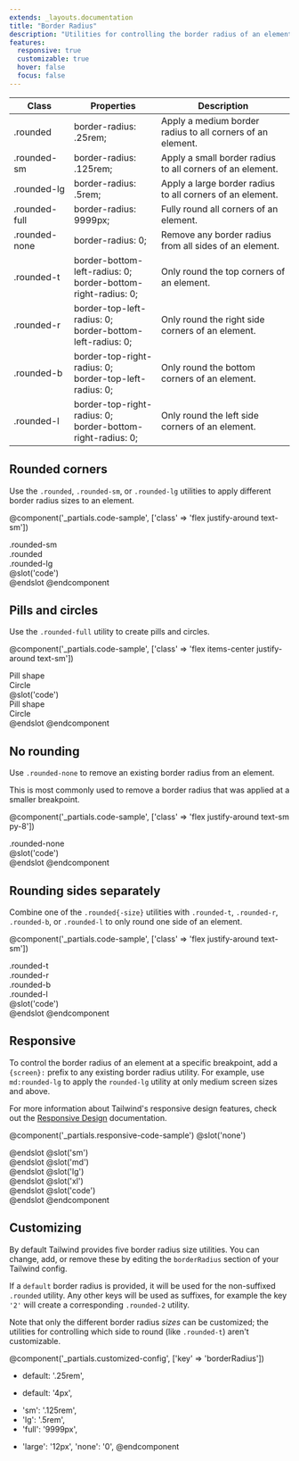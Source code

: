 ```yaml
---
extends: _layouts.documentation
title: "Border Radius"
description: "Utilities for controlling the border radius of an element."
features:
  responsive: true
  customizable: true
  hover: false
  focus: false
---
```


<div class="border-t border-grey-lighter">
    <table class="w-full text-left" style="border-collapse: collapse; table-layout: fixed;">
        <colgroup>
            <col class="w-1/6">
            <col class="w-1/3">
            <col class="w-1/2">
        </colgroup>
        <thead>
            <tr>
                <th class="text-sm font-semibold text-grey-darker p-2 bg-grey-lightest">Class</th>
                <th class="text-sm font-semibold text-grey-darker p-2 bg-grey-lightest">Properties</th>
                <th class="text-sm font-semibold text-grey-darker p-2 bg-grey-lightest">Description</th>
            </tr>
        </thead>
        <tbody class="align-baseline">
            <tr>
                <td class="p-2 border-t border-smoke font-mono text-xs text-purple-dark">.rounded</td>
                <td class="p-2 border-t border-smoke font-mono text-xs text-blue-dark">border-radius: .25rem;</td>
                <td class="p-2 border-t border-smoke text-sm text-grey-darker">Apply a medium border radius to all corners of an element.</td>
            </tr>
            <tr>
                <td class="p-2 border-t border-smoke-light font-mono text-xs text-purple-dark">.rounded-sm</td>
                <td class="p-2 border-t border-smoke-light font-mono text-xs text-blue-dark">border-radius: .125rem;</td>
                <td class="p-2 border-t border-smoke-light text-sm text-grey-darker">Apply a small border radius to all corners of an element.</td>
            </tr>
            <tr>
                <td class="p-2 border-t border-smoke-light font-mono text-xs text-purple-dark">.rounded-lg</td>
                <td class="p-2 border-t border-smoke-light font-mono text-xs text-blue-dark">border-radius: .5rem;</td>
                <td class="p-2 border-t border-smoke-light text-sm text-grey-darker">Apply a large border radius to all corners of an element.</td>
            </tr>
            <tr>
                <td class="p-2 border-t border-smoke-light font-mono text-xs text-purple-dark">.rounded-full</td>
                <td class="p-2 border-t border-smoke-light font-mono text-xs text-blue-dark">border-radius: 9999px;</td>
                <td class="p-2 border-t border-smoke-light text-sm text-grey-darker">Fully round all corners of an element.</td>
            </tr>
            <tr>
                <td class="p-2 border-t border-smoke-light font-mono text-xs text-purple-dark">.rounded-none</td>
                <td class="p-2 border-t border-smoke-light font-mono text-xs text-blue-dark">border-radius: 0;</td>
                <td class="p-2 border-t border-smoke-light text-sm text-grey-darker">Remove any border radius from all sides of an element.</td>
            </tr>
            <tr>
                <td class="p-2 border-t border-smoke-light font-mono text-xs text-purple-dark">.rounded-t</td>
                <td class="p-2 border-t border-smoke-light font-mono text-xs text-blue-dark">
                    border-bottom-left-radius: 0;<br>
                    border-bottom-right-radius: 0;
                </td>
                <td class="p-2 border-t border-smoke-light text-sm text-grey-darker">Only round the top corners of an element.</td>
            </tr>
            <tr>
                <td class="p-2 border-t border-smoke-light font-mono text-xs text-purple-dark">.rounded-r</td>
                <td class="p-2 border-t border-smoke-light font-mono text-xs text-blue-dark">
                    border-top-left-radius: 0;<br>
                    border-bottom-left-radius: 0;
                </td>
                <td class="p-2 border-t border-smoke-light text-sm text-grey-darker">Only round the right side corners of an element.</td>
            </tr>
            <tr>
                <td class="p-2 border-t border-smoke-light font-mono text-xs text-purple-dark">.rounded-b</td>
                <td class="p-2 border-t border-smoke-light font-mono text-xs text-blue-dark">
                    border-top-right-radius: 0;<br>
                    border-top-left-radius: 0;
                </td>
                <td class="p-2 border-t border-smoke-light text-sm text-grey-darker">Only round the bottom corners of an element.</td>
            </tr>
            <tr>
                <td class="p-2 border-t border-smoke-light font-mono text-xs text-purple-dark">.rounded-l</td>
                <td class="p-2 border-t border-smoke-light font-mono text-xs text-blue-dark">
                    border-top-right-radius: 0;<br>
                    border-bottom-right-radius: 0;
                </td>
                <td class="p-2 border-t border-smoke-light text-sm text-grey-darker">Only round the left side corners of an element.</td>
            </tr>
        </tbody>
    </table>
</div>

## Rounded corners

Use the `.rounded`, `.rounded-sm`, or `.rounded-lg` utilities to apply different border radius sizes to an element.

@component('_partials.code-sample', ['class' => 'flex justify-around text-sm'])
<div class="bg-grey-light mr-3 p-4 rounded-sm">.rounded-sm</div>
<div class="bg-grey-light mr-3 p-4 rounded">.rounded</div>
<div class="bg-grey-light p-4 rounded-lg">.rounded-lg</div>
@slot('code')
<div class="rounded-sm"></div>
<div class="rounded"></div>
<div class="rounded-lg"></div>
@endslot
@endcomponent

## Pills and circles

Use the `.rounded-full` utility to create pills and circles.

@component('_partials.code-sample', ['class' => 'flex items-center justify-around text-sm'])
<div class="bg-grey-light mr-3 py-2 px-4 rounded-full">Pill shape</div>
<div class="bg-grey-light h-16 w-16 rounded-full flex items-center justify-center">Circle</div>
@slot('code')
<div class="rounded-full py-2 px-4">Pill shape</div>
<div class="rounded-full h-16 w-16 flex items-center justify-center">Circle</div>
@endslot
@endcomponent

## No rounding

Use `.rounded-none` to remove an existing border radius from an element.

This is most commonly used to remove a border radius that was applied at a smaller breakpoint.

@component('_partials.code-sample', ['class' => 'flex justify-around text-sm py-8'])
<div class="p-4 rounded-none bg-grey-light">.rounded-none</div>
@slot('code')
<div class="rounded-none"></div>
@endslot
@endcomponent

## Rounding sides separately

Combine one of the `.rounded{-size}` utilities with `.rounded-t`, `.rounded-r`, `.rounded-b`, or `.rounded-l` to only round one side of an element.

@component('_partials.code-sample', ['class' => 'flex justify-around text-sm'])
<div class="bg-grey-light mr-3 p-4 rounded-lg rounded-t">.rounded-t</div>
<div class="bg-grey-light mr-3 p-4 rounded-lg rounded-r">.rounded-r</div>
<div class="bg-grey-light mr-3 p-4 rounded-lg rounded-b">.rounded-b</div>
<div class="bg-grey-light p-4 rounded-lg rounded-l">.rounded-l</div>
@slot('code')
<div class="rounded-lg rounded-t"></div>
<div class="rounded-lg rounded-r"></div>
<div class="rounded-lg rounded-b"></div>
<div class="rounded-lg rounded-l"></div>
@endslot
@endcomponent

## Responsive

To control the border radius of an element at a specific breakpoint, add a `{screen}:` prefix to any existing border radius utility. For example, use `md:rounded-lg` to apply the `rounded-lg` utility at only medium screen sizes and above.

For more information about Tailwind's responsive design features, check out the [Responsive Design](/docs/responsive-design) documentation.

@component('_partials.responsive-code-sample')
@slot('none')
<div class="flex justify-center">
    <div class="bg-grey w-12 h-12 rounded"></div>
</div>
@endslot
@slot('sm')
<div class="flex justify-center">
    <div class="bg-grey w-12 h-12 rounded rounded-t"></div>
</div>
@endslot
@slot('md')
<div class="flex justify-center">
    <div class="bg-grey w-12 h-12 rounded-lg rounded-b"></div>
</div>
@endslot
@slot('lg')
<div class="flex justify-center">
    <div class="bg-grey w-12 h-12 rounded-none"></div>
</div>
@endslot
@slot('xl')
<div class="flex justify-center">
    <div class="bg-grey w-12 h-12 rounded rounded-r"></div>
</div>
@endslot
@slot('code')
<div class="none:rounded sm:rounded-t md:rounded-lg md:rounded-b lg:rounded-none xl:rounded xl:rounded-r ...">
    <!-- ... -->
</div>
@endslot
@endcomponent

## Customizing

By default Tailwind provides five border radius size utilities. You can change, add, or remove these by editing the `borderRadius` section of your Tailwind config.

If a `default` border radius is provided, it will be used for the non-suffixed `.rounded` utility. Any other keys will be used as suffixes, for example the key `'2'` will create a corresponding `.rounded-2` utility.

Note that only the different border radius *sizes* can be customized; the utilities for controlling which side to round (like `.rounded-t`) aren't customizable.

@component('_partials.customized-config', ['key' => 'borderRadius'])
- default: '.25rem',
+ default: '4px',
- 'sm': '.125rem',
- 'lg': '.5rem',
- 'full': '9999px',
+ 'large': '12px',
  'none': '0',
@endcomponent
